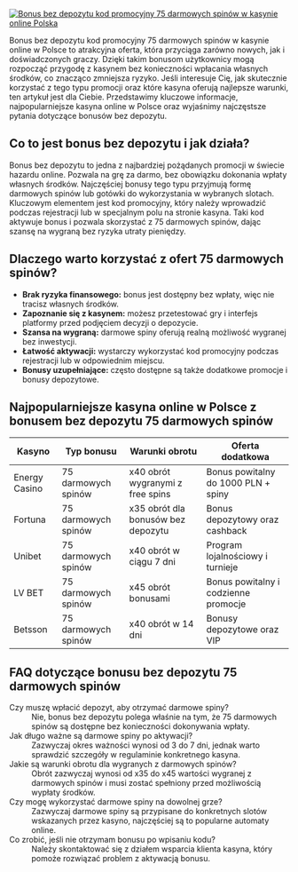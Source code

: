 [![Bonus bez depozytu kod promocyjny 75 darmowych spinów w kasynie online Polska](https://123-caf.pages.dev/gitsignup.png)](https://vrmoo.ru/Bt82HjjY)

<p>Bonus bez depozytu kod promocyjny 75 darmowych spinów w kasynie online w Polsce to atrakcyjna oferta, która przyciąga zarówno nowych, jak i doświadczonych graczy. Dzięki takim bonusom użytkownicy mogą rozpocząć przygodę z kasynem bez konieczności wpłacania własnych środków, co znacząco zmniejsza ryzyko. Jeśli interesuje Cię, jak skutecznie korzystać z tego typu promocji oraz które kasyna oferują najlepsze warunki, ten artykuł jest dla Ciebie. Przedstawimy kluczowe informacje, najpopularniejsze kasyna online w Polsce oraz wyjaśnimy najczęstsze pytania dotyczące bonusów bez depozytu.</p>  <h2>Co to jest bonus bez depozytu i jak działa?</h2> <p>Bonus bez depozytu to jedna z najbardziej pożądanych promocji w świecie hazardu online. Pozwala na grę za darmo, bez obowiązku dokonania wpłaty własnych środków. Najczęściej bonusy tego typu przyjmują formę darmowych spinów lub gotówki do wykorzystania w wybranych slotach. Kluczowym elementem jest kod promocyjny, który należy wprowadzić podczas rejestracji lub w specjalnym polu na stronie kasyna. Taki kod aktywuje bonus i pozwala skorzystać z 75 darmowych spinów, dając szansę na wygraną bez ryzyka utraty pieniędzy.</p>  <h2>Dlaczego warto korzystać z ofert 75 darmowych spinów?</h2> <ul> <li><strong>Brak ryzyka finansowego:</strong> bonus jest dostępny bez wpłaty, więc nie tracisz własnych środków.</li> <li><strong>Zapoznanie się z kasynem:</strong> możesz przetestować gry i interfejs platformy przed podjęciem decyzji o depozycie.</li> <li><strong>Szansa na wygraną:</strong> darmowe spiny oferują realną możliwość wygranej bez inwestycji.</li> <li><strong>Łatwość aktywacji:</strong> wystarczy wykorzystać kod promocyjny podczas rejestracji lub w odpowiednim miejscu.</li> <li><strong>Bonusy uzupełniające:</strong> często dostępne są także dodatkowe promocje i bonusy depozytowe.</li> </ul>  <h2>Najpopularniejsze kasyna online w Polsce z bonusem bez depozytu 75 darmowych spinów</h2> <table> <thead> <tr> <th>Kasyno</th> <th>Typ bonusu</th> <th>Warunki obrotu</th> <th>Oferta dodatkowa</th> </tr> </thead> <tbody> <tr> <td>Energy Casino</td> <td>75 darmowych spinów</td> <td>x40 obrót wygranymi z free spins</td> <td>Bonus powitalny do 1000 PLN + spiny</td> </tr> <tr> <td>Fortuna</td> <td>75 darmowych spinów</td> <td>x35 obrót dla bonusów bez depozytu</td> <td>Bonus depozytowy oraz cashback</td> </tr> <tr> <td>Unibet</td> <td>75 darmowych spinów</td> <td>x40 obrót w ciągu 7 dni</td> <td>Program lojalnościowy i turnieje</td> </tr> <tr> <td>LV BET</td> <td>75 darmowych spinów</td> <td>x45 obrót bonusami</td> <td>Bonus powitalny i codzienne promocje</td> </tr> <tr> <td>Betsson</td> <td>75 darmowych spinów</td> <td>x40 obrót w 14 dni</td> <td>Bonusy depozytowe oraz VIP</td> </tr> </tbody> </table>  <h2>FAQ dotyczące bonusu bez depozytu 75 darmowych spinów</h2> <dl> <dt>Czy muszę wpłacić depozyt, aby otrzymać darmowe spiny?</dt> <dd>Nie, bonus bez depozytu polega właśnie na tym, że 75 darmowych spinów są dostępne bez konieczności dokonywania wpłaty.</dd>  <dt>Jak długo ważne są darmowe spiny po aktywacji?</dt> <dd>Zazwyczaj okres ważności wynosi od 3 do 7 dni, jednak warto sprawdzić szczegóły w regulaminie konkretnego kasyna.</dd>  <dt>Jakie są warunki obrotu dla wygranych z darmowych spinów?</dt> <dd>Obrót zazwyczaj wynosi od x35 do x45 wartości wygranej z darmowych spinów i musi zostać spełniony przed możliwością wypłaty środków.</dd>  <dt>Czy mogę wykorzystać darmowe spiny na dowolnej grze?</dt> <dd>Zazwyczaj darmowe spiny są przypisane do konkretnych slotów wskazanych przez kasyno, najczęściej są to popularne automaty online.</dd>  <dt>Co zrobić, jeśli nie otrzymam bonusu po wpisaniu kodu?</dt> <dd>Należy skontaktować się z działem wsparcia klienta kasyna, który pomoże rozwiązać problem z aktywacją bonusu.</dd> </dl>